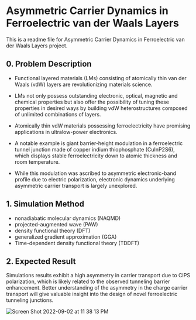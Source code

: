 # Asymmetric Carrier Dynamics in Ferroelectric van der Waals Layers
This is a readme file for Asymmetric Carrier Dynamics in Ferroelectric van der Waals Layers project.
## 0. Problem Description
- Functional layered materials (LMs) consisting of atomically thin van der Waals (vdW) layers are revolutionizing materials science. 

- LMs not only possess outstanding electronic, optical, magnetic and chemical properties but also offer the possibility of tuning these properties in desired ways by building vdW heterostructures composed of unlimited combinations of layers.

- Atomically thin vdW materials possessing ferroelectricity have promising applications in ultralow-power electronics. 

- A notable example is giant barrier-height modulation in a ferroelectric tunnel junction made of copper indium thiophosphate (CuInP2S6), which displays stable ferroelectricity down to atomic thickness and room temperature.

- While this modulation was ascribed to asymmetric electronic-band profile due to electric polarization, electronic dynamics underlying asymmetric carrier transport is largely unexplored.


## 1. Simulation Method
<ul> 
<li>nonadiabatic molecular dynamics (NAQMD) 
<li> projected-augmented wave (PAW)
<li> density functional theory (DFT)
<li> generalized gradient approximation (GGA)
<li>  Time-dependent density functional theory (TDDFT)
</ul>

## 2. Expected Result
Simulations results exhibit a high asymmetry in carrier transport due to CIPS polarization, which is likely related to the observed tunneling barrier enhancement. Better understanding of the asymmetry in the charge carrier transport will give valuable insight into the design of novel ferroelectric tunneling junctions.

![Screen Shot 2022-09-02 at 11 38 13 PM](https://user-images.githubusercontent.com/47875715/188259152-ec17f41d-ee62-4c81-8357-af06e5d0c82f.png)
